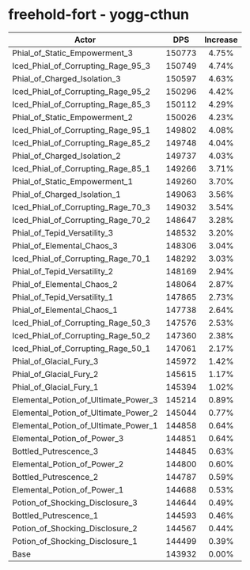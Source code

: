 # freehold-fort - yogg-cthun
| Actor | DPS | Increase |
|---|:---:|:---:|
|Phial_of_Static_Empowerment_3|150773|4.75%|
|Iced_Phial_of_Corrupting_Rage_95_3|150749|4.74%|
|Phial_of_Charged_Isolation_3|150597|4.63%|
|Iced_Phial_of_Corrupting_Rage_95_2|150296|4.42%|
|Iced_Phial_of_Corrupting_Rage_85_3|150112|4.29%|
|Phial_of_Static_Empowerment_2|150026|4.23%|
|Iced_Phial_of_Corrupting_Rage_95_1|149802|4.08%|
|Iced_Phial_of_Corrupting_Rage_85_2|149748|4.04%|
|Phial_of_Charged_Isolation_2|149737|4.03%|
|Iced_Phial_of_Corrupting_Rage_85_1|149266|3.71%|
|Phial_of_Static_Empowerment_1|149260|3.70%|
|Phial_of_Charged_Isolation_1|149063|3.56%|
|Iced_Phial_of_Corrupting_Rage_70_3|149032|3.54%|
|Iced_Phial_of_Corrupting_Rage_70_2|148647|3.28%|
|Phial_of_Tepid_Versatility_3|148532|3.20%|
|Phial_of_Elemental_Chaos_3|148306|3.04%|
|Iced_Phial_of_Corrupting_Rage_70_1|148292|3.03%|
|Phial_of_Tepid_Versatility_2|148169|2.94%|
|Phial_of_Elemental_Chaos_2|148064|2.87%|
|Phial_of_Tepid_Versatility_1|147865|2.73%|
|Phial_of_Elemental_Chaos_1|147738|2.64%|
|Iced_Phial_of_Corrupting_Rage_50_3|147576|2.53%|
|Iced_Phial_of_Corrupting_Rage_50_2|147360|2.38%|
|Iced_Phial_of_Corrupting_Rage_50_1|147061|2.17%|
|Phial_of_Glacial_Fury_3|145972|1.42%|
|Phial_of_Glacial_Fury_2|145615|1.17%|
|Phial_of_Glacial_Fury_1|145394|1.02%|
|Elemental_Potion_of_Ultimate_Power_3|145214|0.89%|
|Elemental_Potion_of_Ultimate_Power_2|145044|0.77%|
|Elemental_Potion_of_Ultimate_Power_1|144858|0.64%|
|Elemental_Potion_of_Power_3|144851|0.64%|
|Bottled_Putrescence_3|144845|0.63%|
|Elemental_Potion_of_Power_2|144800|0.60%|
|Bottled_Putrescence_2|144787|0.59%|
|Elemental_Potion_of_Power_1|144688|0.53%|
|Potion_of_Shocking_Disclosure_3|144644|0.49%|
|Bottled_Putrescence_1|144593|0.46%|
|Potion_of_Shocking_Disclosure_2|144567|0.44%|
|Potion_of_Shocking_Disclosure_1|144499|0.39%|
|Base|143932|0.00%|
